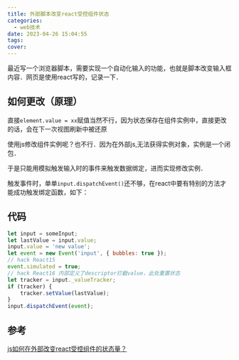 ```yaml
---
title: 外部脚本改变react受控组件状态
categories:
  - web技术
date: 2023-04-26 15:04:55
tags:
cover:
---
```


最近写一个浏览器脚本，需要实现一个自动化输入的功能，也就是脚本改变输入框内容．网页是使用react写的，记录一下．

## 如何更改（原理）

直接`element.value = xx`赋值当然不行，因为状态保存在组件实例中，直接更改的话，会在下一次视图刷新中被还原

使用js修改组件实例呢？也不行．因为在外部js,无法获得实例对象，实例是一个闭包．

于是只能用模拟触发输入时的事件来触发数据绑定，进而实现修改实例．

触发事件时，单单`input.dispatchEvent()`还不够，在react中要有特别的方法才能成功触发绑定函数，如下：

## 代码

```js
let input = someInput;
let lastValue = input.value;
input.value = 'new value';
let event = new Event('input', { bubbles: true });
// hack React15
event.simulated = true;
// hack React16 内部定义了descriptor拦截value，此处重置状态
let tracker = input._valueTracker;
if (tracker) {
	tracker.setValue(lastValue);
}
input.dispatchEvent(event);
```

## 参考

[js如何在外部改变react受控组件的状态量？](https://github.com/ILovePing/ILovePing.github.io/issues/22)
